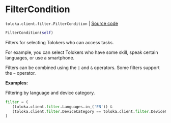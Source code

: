 # FilterCondition
`toloka.client.filter.FilterCondition` | [Source code](https://github.com/Toloka/toloka-kit/blob/v1.2.1/src/client/filter.py#L52)

```python
FilterCondition(self)
```

Filters for selecting Tolokers who can access tasks.


For example, you can select Tolokers who have some skill, speak certain languages, or use a smartphone.

Filters can be combined using the `|` and  `&` operators. Some filters support the `~` operator.


**Examples:**

Filtering by language and device category.

```python
filter = (
   (toloka.client.filter.Languages.in_('EN')) &
   (toloka.client.filter.DeviceCategory == toloka.client.filter.DeviceCategory.SMARTPHONE)
)
```
